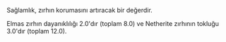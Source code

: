Sağlamlık, zırhın korumasını artıracak bir değerdir.

Elmas zırhın dayanıklılığı 2.0'dır (toplam 8.0) ve Netherite zırhının tokluğu 3.0'dır (toplam 12.0).